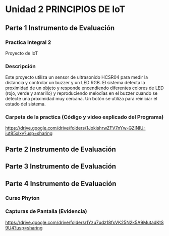 # Unidad 2 PRINCIPIOS DE IoT


## Parte 1 Instrumento de Evaluación

### Practica Integral 2
Proyecto de IoT

### Descripción
Este proyecto utiliza un sensor de ultrasonido HCSR04 para medir la distancia y controlar un buzzer y un LED RGB. El sistema detecta la proximidad de un objeto y responde encendiendo diferentes colores de LED (rojo, verde y amarillo) y reproduciendo melodías en el buzzer cuando se detecte una proximidad muy cercana. Un botón se utiliza para reiniciar el estado del sistema.

### Carpeta de la practica (Código y video explicado del Programa)
https://drive.google.com/drive/folders/1JokishrwZFV7nYw-GZlNIU-iut85xlxy?usp=sharing

## Parte 2 Instrumento de Evaluación

## Parte 3 Instrumento de Evaluación

## Parte 4 Instrumento de Evaluación

### Curso Phyton


### Capturas de Pantalla (Evidencia)
https://drive.google.com/drive/folders/1Yzu7udz18fxVK25N2k5A9MutadKtS9U4?usp=sharing
